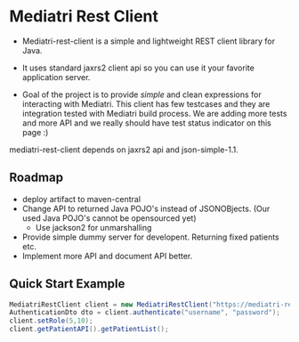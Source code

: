 # Mediatri Rest Client

* Mediatri-rest-client is a simple and lightweight REST client library for Java.

* It uses standard jaxrs2 client api so you can use it your favorite application server.

* Goal of the project is to provide *simple* and clean expressions for interacting with Mediatri. This client has few testcases and they are integration tested with Mediatri build process. We are adding more tests and more API and we really should have test status indicator on this page :)

mediatri-rest-client depends on jaxrs2 api and json-simple-1.1.

## Roadmap
  - deploy artifact to maven-central
  - Change API to returned Java POJO's instead of JSONOBjects.  (Our used Java POJO's cannot be opensourced yet)
     - Use jackson2 for unmarshalling
  - Provide simple dummy server for developent. Returning fixed patients etc.
  - Implement more API and document API better.


## Quick Start Example
```java
MediatriRestClient client = new MediatriRestClient("https://mediatri-rest-accesspoint");
AuthenticationDto dto = client.authenticate("username", "password");
client.setRole(5,10);
client.getPatientAPI().getPatientList();
```
